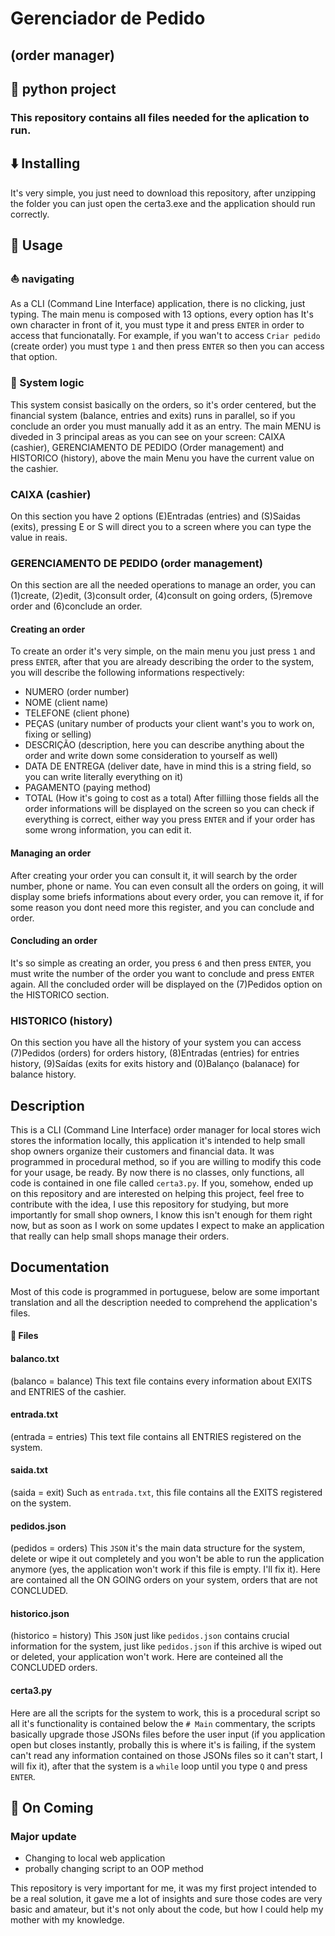 # Gerenciador de Pedido 
## (order manager)

## 🐍 python project

### This repository contains all files needed for the aplication to run.
## ⬇️ Installing
It's very simple, you just need to download this repository, after unzipping the folder you can just open the certa3.exe and the application should run correctly.

## 🧩 Usage
### ⛵ navigating
As a CLI (Command Line Interface) application, there is no clicking, just typing. The main menu is composed with 13 options, every option has It's own character in front of it, you must type it and press `ENTER` in order to access that funcionatally. For example, if you wan't to access `Criar pedido` (create order) you must type `1` and then press `ENTER` so then you can access that option.

### 🧮 System logic
This system consist basically on the orders, so it's order centered, but the financial system (balance, entries and exits) runs in parallel, so if you conclude an order you must manually add it as an entry. The main MENU is diveded in 3 principal areas as you can see on your screen: CAIXA (cashier), GERENCIAMENTO DE PEDIDO (Order management) and HISTORICO (history), above the main Menu you have the current value on the cashier.
### CAIXA (cashier)
On this section you have 2 options (E)Entradas (entries) and (S)Saidas (exits), pressing E or S will direct you to a screen where you can type the value in reais.
### GERENCIAMENTO DE PEDIDO (order management)
On this section are all the needed operations to manage an order, you can (1)create, (2)edit, (3)consult order, (4)consult on going orders, (5)remove order and (6)conclude an order.
#### Creating an order
To create an order it's very simple, on the main menu you just press `1` and press `ENTER`, after that you are already describing the order to the system, you will describe the following informations respectively:
* NUMERO (order number) 
* NOME (client name)
* TELEFONE (client phone)
* PEÇAS (unitary number of products your client want's you to work on, fixing or selling)
* DESCRIÇÃO (description, here you can describe anything about the order and write down some consideration to yourself as well)
* DATA DE ENTREGA (deliver date, have in mind this is a string field, so you can write literally everything on it)
* PAGAMENTO (paying method)
* TOTAL (How it's going to cost as a total)
After filliing those fields all the order informations will be displayed on the screen so you can check if everything is correct, either way you press `ENTER` and if your order has some wrong information, you can edit it.
#### Managing an order
After creating your order you can consult it, it will search by the order number, phone or name. You can even consult all the orders on going, it will display some briefs informations about every order, you can remove it, if for some reason you dont need more this register, and you can conclude and order.
#### Concluding an order
It's so simple as creating an order, you press `6` and then press `ENTER`, you must write the number of the order you want to conclude and press `ENTER` again. All the concluded order will be displayed on the (7)Pedidos option on the HISTORICO section.
### HISTORICO (history)
On this section you have all the history of your system you can access (7)Pedidos (orders) for orders history, (8)Entradas (entries) for entries history, (9)Saídas (exits for exits history and (0)Balanço (balanace) for balance history.


## Description
This is a CLI (Command Line Interface) order manager for local stores wich stores the information locally, this application it's intended to help small shop owners organize their customers and financial data. It was programmed in procedural method, so if you are willing to modify this code for your usage, be ready. By now there is no classes, only functions, all code is contained in one file called `certa3.py`. If you, somehow, ended up on this repository and are interested on helping this project, feel free to contribute with the idea, I use this repository for studying, but more importantly for small shop owners, I know this isn't enough for them right now, but as soon as I work on some updates I expect to make an application that really can help small shops manage their orders.

## Documentation
Most of this code is programmed in portuguese, below are some important translation and all the description needed to comprehend the application's files.
#### 📄 Files
#### balanco.txt
(balanco = balance)
This text file contains every information about EXITS and ENTRIES of the cashier.
#### entrada.txt
(entrada = entries)
This text file contains all ENTRIES registered on the system.
#### saida.txt
(saida = exit)
Such as `entrada.txt`, this file contains all the EXITS registered on the system.
#### pedidos.json
(pedidos = orders)
This `JSON` it's the main data structure for the system, delete or wipe it out completely and you won't be able to run the application anymore (yes, the application won't work if this file is empty. I'll fix it). Here are contained all the ON GOING orders on your system, orders that are not CONCLUDED.
#### historico.json
(historico = history)
This `JSON` just like `pedidos.json` contains crucial information for the system, just like `pedidos.json` if this archive is wiped out or deleted, your application won't work. Here are conteined all the CONCLUDED orders.
#### certa3.py
Here are all the scripts for the system to work, this is a procedural script so all it's functionality is contained below the `# Main` commentary, the scripts basically upgrade those JSONs files before the user input (if you application open but closes instantly, probally this is where it's is failing, if the system can't read any information contained on those JSONs files so it can't start, I will fix it), after that the system is a `while` loop until you type `Q` and press `ENTER`.

## 📣 On Coming 
### Major update
* Changing to local web application
* probally changing script to an OOP method




This repository is very important for me, it was my first project intended to be a real solution, it gave me a lot of insights and sure those codes are very basic and amateur, but it's not only about the code, but how I could help my mother with my knowledge.

